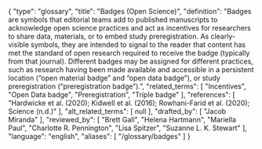 {
    "type": "glossary",
    "title": "Badges (Open Science)",
    "definition": "Badges are symbols that editorial teams add to published manuscripts to acknowledge open science practices and act as incentives for researchers to share data, materials, or to embed study preregistration. As clearly-visible symbols, they are intended to signal to the reader that content has met the standard of open research required to receive the badge (typically from that journal). Different badges may be assigned for different practices, such as research having been made available and accessible in a persistent location (“open material badge” and “open data badge”), or study preregistration (“preregistration badge”).",
    "related_terms": [
        "Incentives",
        "Open Data badge",
        "Preregistration",
        "Triple badge"
    ],
    "references": [
        "Hardwicke et al. (2020); Kidwell et al. (2016); Rowhani-Farid et al. (2020); Science (n.d.)"
    ],
    "alt_related_terms": [
        null
    ],
    "drafted_by": [
        "Jacob Miranda"
    ],
    "reviewed_by": [
        "Brett Gall",
        "Helena Hartmann",
        "Mariella Paul",
        "Charlotte R. Pennington",
        "Lisa Spitzer",
        "Suzanne L. K. Stewart"
    ],
    "language": "english",
    "aliases": [
        "/glossary/badges"
    ]
}